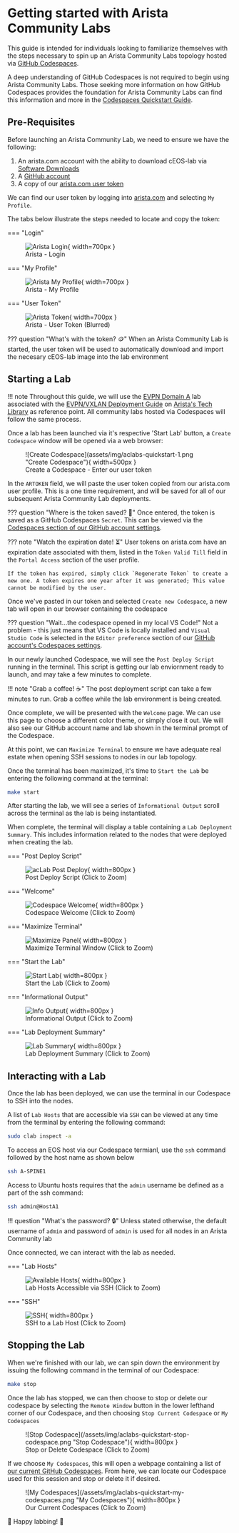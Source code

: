 # Getting started with Arista Community Labs

This guide is intended for individuals looking to familiarize themselves with the steps necessary to spin up an Arista Community Labs topology hosted via [GitHub Codespaces](https://github.com/features/codespaces/).

A deep understanding of GitHub Codespaces is not required to begin using Arista Community Labs. Those seeking more information on how GitHub Codespaces provides the foundation for Arista Community Labs can find this information and more in the [Codespaces Quickstart Guide](./codespaces-quickstart.md).

## Pre-Requisites

Before launching an Arista Community Lab, we need to ensure we have the following:

1. An arista.com account with the ability to download cEOS-lab via [Software Downloads](https://www.arista.com/en/support/software-download)
2. A [GitHub account](https://github.com/signup)
3. A copy of our [arista.com user token](https://www.arista.com/en/users/profile)

We can find our user token by logging into [arista.com](https://www.arista.com) and selecting `My Profile`.

The tabs below illustrate the steps needed to locate and copy the token:

=== "Login"
    <figure markdown>
    ![Arista Login](/assets/img/aclasbs-quickstart-aristalogin.png "Arista Login"){ width=700px }
    <figcaption>Arista - Login</figcaption>
    </figure>

=== "My Profile"
    <figure markdown>
    ![Arista My Profile](/assets/img/aclasbs-quickstart-arista-myprofile.png "My Profile"){ width=700px }
    <figcaption>Arista - My Profile</figcaption>
    </figure>

=== "User Token"
    <figure markdown>
    ![Arista Token](/assets/img/aclasbs-quickstart-arista-portalaccess.png "User Token"){ width=700px }
    <figcaption>Arista - User Token (Blurred) </figcaption>
    </figure>

??? question "What's with the token? :coin:"
    When an Arista Community Lab is started, the user token will be used to automatically download and import the necesary cEOS-lab image into the lab environment

## Starting a Lab

!!! note
    Throughout this guide, we will use the [EVPN Domain A](https://codespaces.new/aristanetworks/aclabs/tree/main?quickstart=1&devcontainer_path=.devcontainer%2Ftechlib-vxlan-domain-a%2Fdevcontainer.json) lab associated with the [EVPN/VXLAN Deployment Guide](https://tech-library.arista.com/data_center/evpnvxlan/deployment_guide/) on [Arista's Tech Library](https://tech-library.arista.com) as reference point. All community labs hosted via Codespaces will follow the same process.

Once a lab has been launched via it's respective 'Start Lab' button, a `Create Codespace` window will be opened via a web browser:

<figure markdown>
![Create Codespace](assets/img/aclabs-quickstart-1.png "Create Codespace"){ width=500px }
<figcaption> Create a Codespace - Enter our user token </figcaption>
</figure>

In the `ARTOKEN` field, we will paste the user token copied from our arista.com user profile. This is a one time requirement, and will be saved for all of our subsequent Arista Community Lab deployments.

??? question "Where is the token saved? :thinking:"
    Once entered, the token is saved as a GitHub Codespaces `Secret`. This can be viewed via the [Codespaces section of our GitHub account settings](https://github.com/settings/codespaces).

??? note "Watch the expiration date! :hourglass_flowing_sand:"
    User tokens on arista.com have an expiration date associated with them, listed in the `Token Valid Till` field in the `Portal Access` section of the user profile.

    If the token has expired, simply click `Regenerate Token` to create a new one. A token expires one year after it was generated; This value cannot be modified by the user.

Once we've pasted in our token and selected `Create new Codespace`, a new tab will open in our browser containing the codespace

??? question "Wait...the codespace opened in my local VS Code!"
    Not a problem - this just means that VS Code is locally installed and `Visual Studio Code` is selected in the `Editor preference` section of our [GitHub account's Codespaces settings](https://github.com/settings/codespaces).

In our newly launched Codespace, we will see the `Post Deploy Script` running in the terminal. This script is getting our lab enviornment ready to launch, and may take a few minutes to complete.

!!! note "Grab a coffee! :coffee:"
    The post deployment script can take a few minutes to run. Grab a coffee while the lab environment is being created.

Once complete, we will be presented with the `Welcome` page. We can use this page to choose a different color theme, or simply close it out. We will also see our GitHub account name and lab shown in the terminal prompt of the Codespace.

At this point, we can `Maximize Terminal` to ensure we have adequate real estate when opening SSH sessions to nodes in our lab topology.

Once the terminal has been maximized, it's time to `Start the Lab` be entering the following command at the terminal:

```bash
make start
```

After starting the lab, we will see a series of `Informational Output` scroll across the terminal as the lab is being instantiated.

When complete, the terminal will display a table containing a `Lab Deployment Summary`. This includes information related to the nodes that were deployed when creating the lab.

=== "Post Deploy Script"
    <figure markdown>
    ![acLab Post Deploy](/assets/img/aclabs-quickstart-postdeploy.png "Post Deploy"){ width=800px }
    <figcaption>Post Deploy Script (Click to Zoom)</figcaption>
    </figure>

=== "Welcome"
    <figure markdown>
    ![Codespace Welcome](/assets/img/aclabs-quickstart-welcome.png "Codespace Welcome"){ width=800px }
    <figcaption>Codespace Welcome (Click to Zoom)</figcaption>
    </figure>

=== "Maximize Terminal"
    <figure markdown>
    ![Maximize Panel](/assets/img/aclabs-quickstart-maximizepanel.png "Maximize Panel"){ width=800px }
    <figcaption>Maximize Terminal Window (Click to Zoom)</figcaption>
    </figure>

=== "Start the Lab"
    <figure markdown>
    ![Start Lab](/assets/img/aclabs-quickstart-make-start.png "Start Lab"){ width=800px }
    <figcaption>Start the Lab (Click to Zoom)</figcaption>
    </figure>

=== "Informational Output"
    <figure markdown>
    ![Info Output](/assets/img/aclabs-quickstart-info-output.png "Info Output"){ width=800px }
    <figcaption>Informational Output (Click to Zoom)</figcaption>
    </figure>

=== "Lab Deployment Summary"
    <figure markdown>
    ![Lab Summary](/assets/img/aclabs-quickstart-lab-deploy-success.png "Lab Summary"){ width=800px }
    <figcaption>Lab Deployment Summary (Click to Zoom)</figcaption>
    </figure>

## Interacting with a Lab

Once the lab has been deployed, we can use the terminal in our Codespace to SSH into the nodes.

A list of `Lab Hosts` that are accessible via `SSH` can be viewed at any time from the terminal by entering the following command:

```bash
sudo clab inspect -a
```

To access an EOS host via our Codespace termianl, use the `ssh` command followed by the host name as shown below

```bash
ssh A-SPINE1
```

Access to Ubuntu hosts requires that the `admin` username be defined as a part of the ssh command:

```bash
ssh admin@HostA1
```

!!! question "What's the password? :lock:"
    Unless stated otherwise, the default username of `admin` and password of `admin` is used for all nodes in an Arista Community lab

Once connected, we can interact with the lab as needed.

=== "Lab Hosts"
    <figure markdown>
    ![Available Hosts](/assets/img/aclabs-quickstart-availablehosts.png "Available Hosts"){ width=800px }
    <figcaption>Lab Hosts Accessible via SSH (Click to Zoom)</figcaption>
    </figure>

=== "SSH"
    <figure markdown>
    ![SSH](/assets/img/aclabs-quickstart-ssh-to-host.png "SSH"){ width=800px }
    <figcaption>SSH to a Lab Host (Click to Zoom)</figcaption>
    </figure>

## Stopping the Lab

When we're finished with our lab, we can spin down the environment by issuing the following command in the terminal of our Codespace:

```bash
make stop
```

Once the lab has stopped, we can then choose to stop or delete our codespace by selecting the `Remote Window` button in the lower lefthand corner of our Codespace, and then choosing `Stop Current Codespace` or `My Codespaces`

<figure markdown>
![Stop Codespace](/assets/img/aclabs-quickstart-stop-codespace.png "Stop Codespace"){ width=800px }
<figcaption>Stop or Delete Codespace (Click to Zoom)</figcaption>
</figure>

If we choose `My Codespaces`, this will open a webpage containing a list of [our current GitHub Codespaces](https://github.com/codespaces/). From here, we can locate our Codespace used for this session and stop or delete it if desired.

<figure markdown>
![My Codespaces](/assets/img/aclabs-quickstart-my-codespaces.png "My Codespaces"){ width=800px }
<figcaption>Our Current Codespaces (Click to Zoom)</figcaption>
</figure>

:test_tube: Happy labbing! :test_tube:
